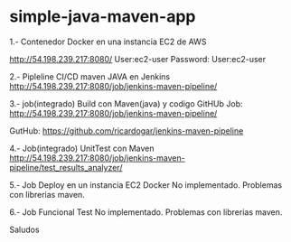 # simple-java-maven-app

1.- Contenedor Docker en una instancia EC2  de AWS

http://54.198.239.217:8080/
User:ec2-user
Password: User:ec2-user

2.- Pipleline CI/CD maven JAVA en Jenkins
http://54.198.239.217:8080/job/jenkins-maven-pipeline/

3.- job(integrado) Build con Maven(java) y codigo GitHUb
Job:
http://54.198.239.217:8080/job/jenkins-maven-pipeline/

GutHub:
https://github.com/ricardogar/jenkins-maven-pipeline 

4.- Job(integrado) UnitTest con Maven
http://54.198.239.217:8080/job/jenkins-maven-pipeline/test_results_analyzer/

5.- Job Deploy en un instancia EC2 Docker
No implementado. Problemas con librerias maven.

6.- Job Funcional Test
No implementado. Problemas con librerias maven.

Saludos
